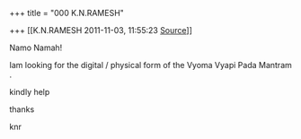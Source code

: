 +++
title = "000 K.N.RAMESH"

+++
[[K.N.RAMESH	2011-11-03, 11:55:23 [Source](https://groups.google.com/g/samskrita/c/DHcr091wBho)]]



Namo Namah!

Iam looking for the digital / physical form of the Vyoma Vyapi Pada Mantram .

kindly help

thanks

knr

  


